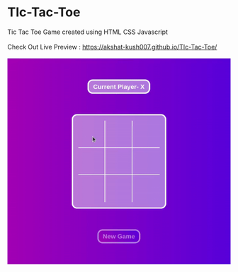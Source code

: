 # TIc-Tac-Toe
Tic Tac Toe Game created using HTML CSS Javascript<br><br>
Check Out Live Preview : https://akshat-kush007.github.io/TIc-Tac-Toe/ <br><br>
![Video Of Game](https://github.com/Akshat-kush007/TIc-Tac-Toe/blob/main/assets/video.gif)

